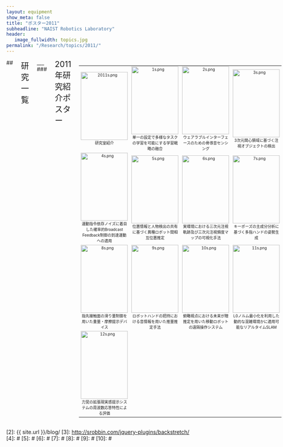 ```yaml
---
layout: equipment
show_meta: false
title: "ポスター2011"
subheadline: "NAIST Robotics Laboratory"
header:
   image_fullwidth: topics.jpg
permalink: "/Research/topics/2011/"
---
```


<div class="row">
<div class="medium-4 medium-push-8 columns" markdown="1">

</div><!-- /.medium-4.columns -->

<div class="medium-8 medium-pull-4 columns" markdown="1">
## <span style="font-size: 150%">研究一覧</span>
___
### <span style="font-size: 150%">2011年研究紹介ポスター</span>
<div class="ie5"><table class="style_table" cellspacing="1" border="0"><tbody><tr><td class="style_td" style="text-align:center; font-size:10px; width:200px;"><a href="{{ site.url }}{{ site.baseurl }}/images/2011/2011.png" rel="nofollow"><img src="{{ site.url }}{{ site.baseurl }}/images/2011/2011s.png" alt="2011s.png" title="2011s.png" width="124" height="180" /></a><br class="spacer" />研究室紹介</td><td class="style_td" style="text-align:center; font-size:10px; width:200px;"><a href="{{ site.url }}{{ site.baseurl }}/images/2011/1.png" rel="nofollow"><img src="{{ site.url }}{{ site.baseurl }}/images/2011/1s.png" alt="1s.png" title="1s.png" width="124" height="180" /></a><br class="spacer" />単一の設定で多様なタスクの学習を可能にする学習戦略の融合</td><td class="style_td" style="text-align:center; font-size:10px; width:200px;"><a href="{{ site.url }}{{ site.baseurl }}/images/2011/2.png" rel="nofollow"><img src="{{ site.url }}{{ site.baseurl }}/images/2011/2s.png" alt="2s.png" title="2s.png" width="124" height="180" /></a><br class="spacer" />ウェアラブルインターフェースのための骨導音センシング</td><td class="style_td" style="text-align:center; font-size:10px; width:200px;"><a href="{{ site.url }}{{ site.baseurl }}/images/2011/3.png" rel="nofollow"><img src="{{ site.url }}{{ site.baseurl }}/images/2011/3s.png" alt="3s.png" title="3s.png" width="124" height="180" /></a><br class="spacer" />3次元関心領域に基づく注視オブジェクトの検出</td></tr><tr><td class="style_td" style="text-align:center; font-size:10px; width:200px;"><a href="{{ site.url }}{{ site.baseurl }}/images/2011/4.png" rel="nofollow"><img src="{{ site.url }}{{ site.baseurl }}/images/2011/4s.png" alt="4s.png" title="4s.png" width="124" height="180" /></a><br class="spacer" />運動指令依存ノイズに着目した確率的Broadcast Feedback制御の到達運動への適用</td><td class="style_td" style="text-align:center; font-size:10px; width:200px;"><a href="{{ site.url }}{{ site.baseurl }}/images/2011/5.png" rel="nofollow"><img src="{{ site.url }}{{ site.baseurl }}/images/2011/5s.png" alt="5s.png" title="5s.png" width="124" height="180" /></a><br class="spacer" />位置情報と人物検出の共有に基づく異種ロボット間相互位置推定</td><td class="style_td" style="text-align:center; font-size:10px; width:200px;"><a href="{{ site.url }}{{ site.baseurl }}/images/2011/6.png" rel="nofollow"><img src="{{ site.url }}{{ site.baseurl }}/images/2011/6s.png" alt="6s.png" title="6s.png" width="124" height="180" /></a><br class="spacer" />実環境における三次元注視軌跡及び三次元注視頻度マップの可視化手法</td><td class="style_td" style="text-align:center; font-size:10px; width:200px;"><a href="{{ site.url }}{{ site.baseurl }}/images/2011/7.png" rel="nofollow"><img src="{{ site.url }}{{ site.baseurl }}/images/2011/7s.png" alt="7s.png" title="7s.png" width="124" height="180" /></a><br class="spacer" />キーポーズの主成分分析に基づく多指ハンドの姿勢生成</td></tr><tr><td class="style_td" style="text-align:center; font-size:10px; width:200px;"><a href="{{ site.url }}{{ site.baseurl }}/images/2011/8.png" rel="nofollow"><img src="{{ site.url }}{{ site.baseurl }}/images/2011/8s.png" alt="8s.png" title="8s.png" width="124" height="180" /></a><br class="spacer" />指先接触面の滑り量制御を用いた重量・摩擦提示デバイス</td><td class="style_td" style="text-align:center; font-size:10px; width:200px;"><a href="{{ site.url }}{{ site.baseurl }}/images/2011/9.png" rel="nofollow"><img src="{{ site.url }}{{ site.baseurl }}/images/2011/9s.png" alt="9s.png" title="9s.png" width="124" height="180" /></a><br class="spacer" />ロボットハンドの把持における音情報を用いた推量推定手法</td><td class="style_td" style="text-align:center; font-size:10px; width:200px;"><a href="{{ site.url }}{{ site.baseurl }}/images/2011/10.png" rel="nofollow"><img src="{{ site.url }}{{ site.baseurl }}/images/2011/10s.png" alt="10s.png" title="10s.png" width="124" height="180" /></a><br class="spacer" />俯瞰視点における未来が贈推定を用いた移動ロボットの遠隔操作システム</td><td class="style_td" style="text-align:center; font-size:10px; width:200px;"><a href="{{ site.url }}{{ site.baseurl }}/images/2011/11.png" rel="nofollow"><img src="{{ site.url }}{{ site.baseurl }}/images/2011/11s.png" alt="11s.png" title="11s.png" width="124" height="180" /></a><br class="spacer" />L0ノルム最小化を利用した動的な混雑環境かに適用可能なリアルタイムSLAM</td></tr><tr><td class="style_td" style="text-align:center; font-size:10px; width:200px;"><a href="{{ site.url }}{{ site.baseurl }}/images/2011/12.png" rel="nofollow"><img src="{{ site.url }}{{ site.baseurl }}/images/2011/12s.png" alt="12s.png" title="12s.png" width="124" height="180" /></a><br class="spacer" />力覚の拡張現実感提示システムの周波数応答特性による評価</td></tr></tbody></table></div>  
</div>

</div><!-- /.row -->


 [1]: http://kramdown.gettalong.org/converter/html.html#toc
 [2]: {{ site.url }}/blog/
 [3]: http://srobbin.com/jquery-plugins/backstretch/
 [4]: #
 [5]: #
 [6]: #
 [7]: #
 [8]: #
 [9]: #
 [10]: #
